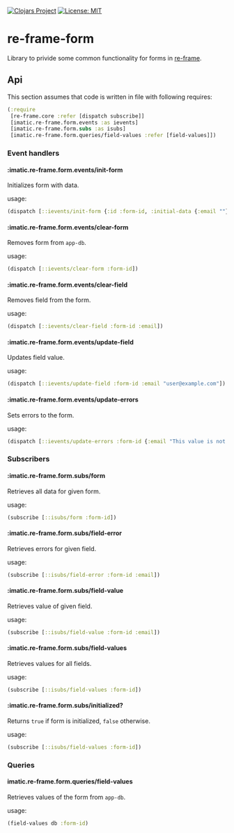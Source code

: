 [![Clojars Project](https://img.shields.io/clojars/v/imatic/re-frame-form.svg)](https://clojars.org/imatic/re-frame-form)
[![License: MIT](https://img.shields.io/badge/License-MIT-yellow.svg)](LICENSE)

# re-frame-form

Library to privide some common functionality for forms in [re-frame](https://github.com/Day8/re-frame).

## Api

This section assumes that code is written in file with following requires:
``` clj
(:require
 [re-frame.core :refer [dispatch subscribe]]
 [imatic.re-frame.form.events :as ievents]
 [imatic.re-frame.form.subs :as isubs]
 [imatic.re-frame.form.queries/field-values :refer [field-values]])
```

### Event handlers

#### :imatic.re-frame.form.events/init-form

Initializes form with data.

usage:
```clj
(dispatch [::ievents/init-form {:id :form-id, :initial-data {:email ""}])
```

#### :imatic.re-frame.form.events/clear-form

Removes form from `app-db`.

usage:
```clj
(dispatch [::ievents/clear-form :form-id])
```

#### :imatic.re-frame.form.events/clear-field

Removes field from the form.

usage:
```clj
(dispatch [::ievents/clear-field :form-id :email])
```

#### :imatic.re-frame.form.events/update-field

Updates field value.

usage:
```clj
(dispatch [::ievents/update-field :form-id :email "user@example.com"])
```

#### :imatic.re-frame.form.events/update-errors

Sets errors to the form.

usage:
```clj
(dispatch [::ievents/update-errors :form-id {:email "This value is not valid email"}])
```

### Subscribers

#### :imatic.re-frame.form.subs/form

Retrieves all data for given form.

usage:
```clj
(subscribe [::isubs/form :form-id])
```

#### :imatic.re-frame.form.subs/field-error

Retrieves errors for given field.

usage:
```clj
(subscribe [::isubs/field-error :form-id :email])
```

#### :imatic.re-frame.form.subs/field-value

Retrieves value of given field.

usage:
```clj
(subscribe [::isubs/field-value :form-id :email])
```

#### :imatic.re-frame.form.subs/field-values

Retrieves values for all fields.

usage:
```clj
(subscribe [::isubs/field-values :form-id])
```

#### :imatic.re-frame.form.subs/initialized?

Returns `true` if form is initialized, `false` otherwise.

usage:
```clj
(subscribe [::isubs/field-values :form-id])
```

### Queries

#### imatic.re-frame.form.queries/field-values

Retrieves values of the form from `app-db`.

usage:
```clj
(field-values db :form-id)
```
